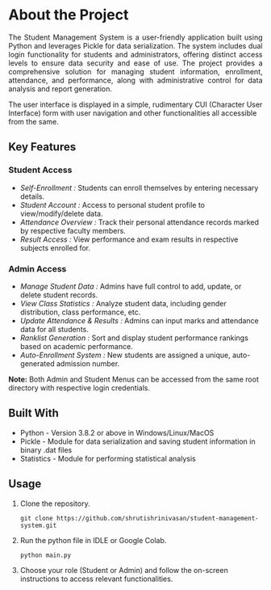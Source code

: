 # About the Project

<p align="justify">
The Student Management System is a user-friendly application built using Python and leverages Pickle for data serialization. The system includes dual login functionality for students and administrators, offering distinct access levels to ensure data security and ease of use. 
The project provides a comprehensive solution for managing student information, enrollment, attendance, and performance, along with administrative control for data analysis and report generation.

The user interface is displayed in a simple, rudimentary CUI (Character User Interface) form with user navigation and other functionalities all accessible from the same.
</p>

## Key Features
### Student Access
- _Self-Enrollment :_ Students can enroll themselves by entering necessary details.
- _Student Account :_ Access to personal student profile to view/modify/delete data.
- _Attendance Overview :_ Track their personal attendance records marked by respective faculty members.
- _Result Access :_ View performance and exam results in respective subjects enrolled for.

### Admin Access
- _Manage Student Data :_ Admins have full control to add, update, or delete student records.
- _View Class Statistics :_ Analyze student data, including gender distribution, class performance, etc.
- _Update Attendance & Results :_ Admins can input marks and attendance data for all students.
- _Ranklist Generation :_ Sort and display student performance rankings based on academic performance.
- _Auto-Enrollment System :_ New students are assigned a unique, auto-generated admission number.

**Note:** Both Admin and Student Menus can be accessed from the same root directory with respective login credentials.

## Built With
- Python - Version 3.8.2 or above in Windows/Linux/MacOS
- Pickle - Module for data serialization and saving student information in binary .dat files
- Statistics - Module for performing statistical analysis

## Usage
1. Clone the repository.
   
   `git clone https://github.com/shrutishrinivasan/student-management-system.git`

2. Run the python file in IDLE or Google Colab.
   
   `python main.py`

4. Choose your role (Student or Admin) and follow the on-screen instructions to access relevant functionalities. 
